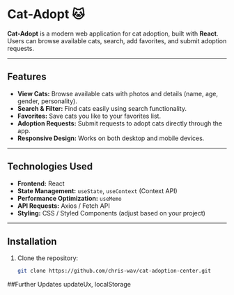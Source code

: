 # Cat-Adopt 🐱

**Cat-Adopt** is a modern web application for cat adoption, built with **React**. Users can browse available cats, search, add favorites, and submit adoption requests.

---

## Features

- **View Cats:** Browse available cats with photos and details (name, age, gender, personality).  
- **Search & Filter:** Find cats easily using search functionality.  
- **Favorites:** Save cats you like to your favorites list.  
- **Adoption Requests:** Submit requests to adopt cats directly through the app.  
- **Responsive Design:** Works on both desktop and mobile devices.  

---

## Technologies Used

- **Frontend:** React  
- **State Management:** `useState`, `useContext` (Context API)  
- **Performance Optimization:** `useMemo`  
- **API Requests:** Axios / Fetch API  
- **Styling:** CSS / Styled Components (adjust based on your project)  

---

## Installation

1. Clone the repository:  
   ```bash
   git clone https://github.com/chris-wav/cat-adoption-center.git

##Further Updates
  updateUx, localStorage
